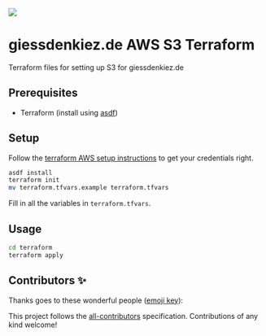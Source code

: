 ![](https://img.shields.io/badge/Build%20with%20%E2%9D%A4%EF%B8%8F-at%20Technologiesitftung%20Berlin-blue)

# giessdenkiez.de AWS S3 Terraform

Terraform files for setting up S3 for giessdenkiez.de

## Prerequisites

 - Terraform (install using [asdf](https://asdf-vm.com/#/))

 ## Setup

 Follow the [terraform AWS setup instructions](https://learn.hashicorp.com/tutorials/terraform/aws-build?in=terraform/aws-get-started) to get your credentials right.

 ```bash
 asdf install
 terraform init
 mv terraform.tfvars.example terraform.tfvars
 ```
 Fill in all the variables in `terraform.tfvars`.

 ## Usage

 ```bash
 cd terraform
 terraform apply
 ```

## Contributors ✨

Thanks goes to these wonderful people ([emoji key](https://allcontributors.org/docs/en/emoji-key)):

<!-- ALL-CONTRIBUTORS-LIST:START - Do not remove or modify this section -->
<!-- prettier-ignore-start -->
<!-- markdownlint-disable -->
<!-- markdownlint-restore -->
<!-- prettier-ignore-end -->
<!-- ALL-CONTRIBUTORS-LIST:END -->

This project follows the [all-contributors](https://github.com/all-contributors/all-contributors) specification. Contributions of any kind welcome!